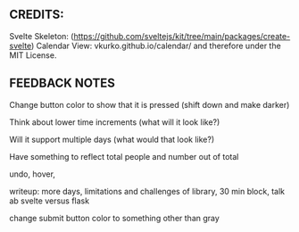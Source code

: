 ## CREDITS:
Svelte Skeleton: (https://github.com/sveltejs/kit/tree/main/packages/create-svelte)
Calendar View: vkurko.github.io/calendar/ and therefore under the MIT License. 

## FEEDBACK NOTES

Change button color to show that it is pressed (shift down and make darker)

Think about lower time increments (what will it look like?)

Will it support multiple days (what would that look like?)

Have something to reflect total people and number out of total

undo, hover, 

writeup: more days, limitations and challenges of library, 30 min block, talk ab 
svelte versus flask

change submit button color to something other than gray